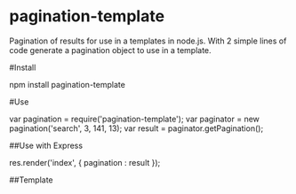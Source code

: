 pagination-template
===================

Pagination of results for use in a templates in node.js. With 2 simple lines of code generate a pagination object to use in a template.

#Install

npm install pagination-template

#Use

var pagination = require('pagination-template');
var paginator = new pagination('search', 3, 141, 13);
var result = paginator.getPagination();


##Use with Express

res.render('index', {
	pagination : result
});


##Template

